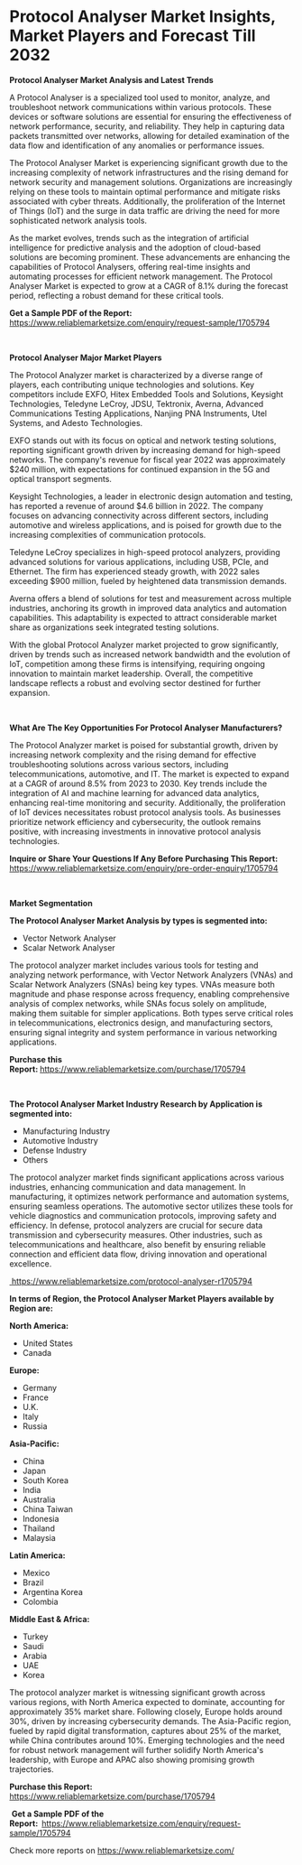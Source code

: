 <p><h1>Protocol Analyser Market Insights, Market Players and Forecast Till 2032</h1></p><p><strong>Protocol Analyser Market Analysis and Latest Trends</strong></p>
<p><p>A Protocol Analyser is a specialized tool used to monitor, analyze, and troubleshoot network communications within various protocols. These devices or software solutions are essential for ensuring the effectiveness of network performance, security, and reliability. They help in capturing data packets transmitted over networks, allowing for detailed examination of the data flow and identification of any anomalies or performance issues.</p><p>The Protocol Analyser Market is experiencing significant growth due to the increasing complexity of network infrastructures and the rising demand for network security and management solutions. Organizations are increasingly relying on these tools to maintain optimal performance and mitigate risks associated with cyber threats. Additionally, the proliferation of the Internet of Things (IoT) and the surge in data traffic are driving the need for more sophisticated network analysis tools.</p><p>As the market evolves, trends such as the integration of artificial intelligence for predictive analysis and the adoption of cloud-based solutions are becoming prominent. These advancements are enhancing the capabilities of Protocol Analysers, offering real-time insights and automating processes for efficient network management. The Protocol Analyser Market is expected to grow at a CAGR of 8.1% during the forecast period, reflecting a robust demand for these critical tools.</p></p>
<p><strong>Get a Sample PDF of the Report:&nbsp;</strong> <a href="https://www.reliablemarketsize.com/enquiry/request-sample/1705794?utm_campaign=2769&utm_medium=2&utm_source=Github&utm_content=ia&utm_term=09042025&utm_id=protocol-analyser">https://www.reliablemarketsize.com/enquiry/request-sample/1705794</a></p>
<p>&nbsp;</p>
<p><strong>Protocol Analyser Major Market Players</strong></p>
<p><p>The Protocol Analyzer market is characterized by a diverse range of players, each contributing unique technologies and solutions. Key competitors include EXFO, Hitex Embedded Tools and Solutions, Keysight Technologies, Teledyne LeCroy, JDSU, Tektronix, Averna, Advanced Communications Testing Applications, Nanjing PNA Instruments, Utel Systems, and Adesto Technologies.</p><p>EXFO stands out with its focus on optical and network testing solutions, reporting significant growth driven by increasing demand for high-speed networks. The company's revenue for fiscal year 2022 was approximately $240 million, with expectations for continued expansion in the 5G and optical transport segments.</p><p>Keysight Technologies, a leader in electronic design automation and testing, has reported a revenue of around $4.6 billion in 2022. The company focuses on advancing connectivity across different sectors, including automotive and wireless applications, and is poised for growth due to the increasing complexities of communication protocols.</p><p>Teledyne LeCroy specializes in high-speed protocol analyzers, providing advanced solutions for various applications, including USB, PCIe, and Ethernet. The firm has experienced steady growth, with 2022 sales exceeding $900 million, fueled by heightened data transmission demands.</p><p>Averna offers a blend of solutions for test and measurement across multiple industries, anchoring its growth in improved data analytics and automation capabilities. This adaptability is expected to attract considerable market share as organizations seek integrated testing solutions.</p><p>With the global Protocol Analyzer market projected to grow significantly, driven by trends such as increased network bandwidth and the evolution of IoT, competition among these firms is intensifying, requiring ongoing innovation to maintain market leadership. Overall, the competitive landscape reflects a robust and evolving sector destined for further expansion.</p></p>
<p>&nbsp;</p>
<p><strong>What Are The Key Opportunities For Protocol Analyser Manufacturers?</strong></p>
<p><p>The Protocol Analyzer market is poised for substantial growth, driven by increasing network complexity and the rising demand for effective troubleshooting solutions across various sectors, including telecommunications, automotive, and IT. The market is expected to expand at a CAGR of around 8.5% from 2023 to 2030. Key trends include the integration of AI and machine learning for advanced data analytics, enhancing real-time monitoring and security. Additionally, the proliferation of IoT devices necessitates robust protocol analysis tools. As businesses prioritize network efficiency and cybersecurity, the outlook remains positive, with increasing investments in innovative protocol analysis technologies.</p></p>
<p><strong>Inquire or Share Your Questions If Any Before Purchasing This Report:</strong> <a href="https://www.reliablemarketsize.com/enquiry/pre-order-enquiry/1705794?utm_campaign=2769&utm_medium=2&utm_source=Github&utm_content=ia&utm_term=09042025&utm_id=protocol-analyser">https://www.reliablemarketsize.com/enquiry/pre-order-enquiry/1705794</a></p>
<p>&nbsp;</p>
<p><strong>Market Segmentation</strong></p>
<p><strong>The Protocol Analyser Market Analysis by types is segmented into:</strong></p>
<p><ul><li>Vector Network Analyser</li><li>Scalar Network Analyser</li></ul></p>
<p><p>The protocol analyzer market includes various tools for testing and analyzing network performance, with Vector Network Analyzers (VNAs) and Scalar Network Analyzers (SNAs) being key types. VNAs measure both magnitude and phase response across frequency, enabling comprehensive analysis of complex networks, while SNAs focus solely on amplitude, making them suitable for simpler applications. Both types serve critical roles in telecommunications, electronics design, and manufacturing sectors, ensuring signal integrity and system performance in various networking applications.</p></p>
<p><strong>Purchase this Report:&nbsp;</strong><a href="https://www.reliablemarketsize.com/purchase/1705794?utm_campaign=2769&utm_medium=2&utm_source=Github&utm_content=ia&utm_term=09042025&utm_id=protocol-analyser">https://www.reliablemarketsize.com/purchase/1705794</a></p>
<p>&nbsp;</p>
<p><strong>The Protocol Analyser Market Industry Research by Application is segmented into:</strong></p>
<p><ul><li>Manufacturing Industry</li><li>Automotive Industry</li><li>Defense Industry</li><li>Others</li></ul></p>
<p><p>The protocol analyzer market finds significant applications across various industries, enhancing communication and data management. In manufacturing, it optimizes network performance and automation systems, ensuring seamless operations. The automotive sector utilizes these tools for vehicle diagnostics and communication protocols, improving safety and efficiency. In defense, protocol analyzers are crucial for secure data transmission and cybersecurity measures. Other industries, such as telecommunications and healthcare, also benefit by ensuring reliable connection and efficient data flow, driving innovation and operational excellence.</p></p>
<p><a href="https://www.reliablemarketsize.com/protocol-analyser-r1705794?utm_campaign=2769&utm_medium=2&utm_source=Github&utm_content=ia&utm_term=09042025&utm_id=protocol-analyser">&nbsp;https://www.reliablemarketsize.com/protocol-analyser-r1705794</a></p>
<p><strong>In terms of Region, the Protocol Analyser Market Players available by Region are:</strong></p>
<p>
    <p> <strong> North America: </strong>
        <ul>
            <li>United States</li>
            <li>Canada</li>
        </ul>
        </p> 
    <p> <strong> Europe: </strong>
        <ul>
            <li>Germany</li>
            <li>France</li>
            <li>U.K.</li>
            <li>Italy</li>
            <li>Russia</li>
        </ul>
        </p> 
    <p> <strong> Asia-Pacific: </strong>
        <ul>
            <li>China</li>
            <li>Japan</li>
            <li>South Korea</li>
            <li>India</li>
            <li>Australia</li>
            <li>China Taiwan</li>
            <li>Indonesia</li>
            <li>Thailand</li>
            <li>Malaysia</li>
        </ul>
        </p> 
    <p> <strong> Latin America: </strong>
        <ul>
            <li>Mexico</li>
            <li>Brazil</li>
            <li>Argentina Korea</li>
            <li>Colombia</li>
        </ul>
        </p> 
    <p> <strong> Middle East & Africa: </strong>
        <ul>
            <li>Turkey</li>
            <li>Saudi</li>
            <li>Arabia</li>
            <li>UAE</li>
            <li>Korea</li>
        </ul>
    </p>
    </p>
<p><p>The protocol analyzer market is witnessing significant growth across various regions, with North America expected to dominate, accounting for approximately 35% market share. Following closely, Europe holds around 30%, driven by increasing cybersecurity demands. The Asia-Pacific region, fueled by rapid digital transformation, captures about 25% of the market, while China contributes around 10%. Emerging technologies and the need for robust network management will further solidify North America's leadership, with Europe and APAC also showing promising growth trajectories.</p></p>
<p><strong>Purchase this Report: </strong><a href="https://www.reliablemarketsize.com/purchase/1705794?utm_campaign=2769&utm_medium=2&utm_source=Github&utm_content=ia&utm_term=09042025&utm_id=protocol-analyser">https://www.reliablemarketsize.com/purchase/1705794</a></p>
<p>&nbsp;<strong>Get a Sample PDF of the Report:&nbsp;&nbsp;</strong><a href="https://www.reliablemarketsize.com/enquiry/request-sample/1705794?utm_campaign=2769&utm_medium=2&utm_source=Github&utm_content=ia&utm_term=09042025&utm_id=protocol-analyser">https://www.reliablemarketsize.com/enquiry/request-sample/1705794</a></p>
<p><strong></strong></p>
<p>Check more reports on <a href="https://www.reliablemarketsize.com/?utm_campaign=2769&utm_medium=2&utm_source=Github&utm_content=ia&utm_term=09042025&utm_id=protocol-analyser">https://www.reliablemarketsize.com/</a></p>